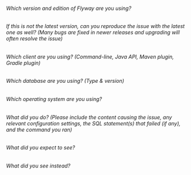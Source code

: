 ###### Which version and edition of Flyway are you using?



###### If this is not the latest version, can you reproduce the issue with the latest one as well? (Many bugs are fixed in newer releases and upgrading will often resolve the issue)



###### Which client are you using? (Command-line, Java API, Maven plugin, Gradle plugin)



###### Which database are you using? (Type & version)



###### Which operating system are you using?



###### What did you do? (Please include the content causing the issue, any relevant configuration settings, the SQL statement(s) that failed (if any), and the command you ran)



###### What did you expect to see?



###### What did you see instead?



